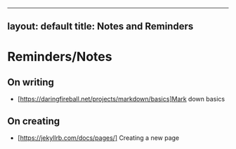 
---
layout: default
title: Notes and Reminders
---

Reminders/Notes
====


On writing
-----------

* [https://daringfireball.net/projects/markdown/basics]Mark down basics


On creating
------

* [https://jekyllrb.com/docs/pages/] Creating a new page


